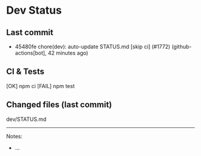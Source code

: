 # Dev Status

## Last commit
- 45480fe chore(dev): auto-update STATUS.md [skip ci] (#1772) (github-actions[bot], 42 minutes ago)
## CI & Tests
[OK] npm ci
[FAIL] npm test

## Changed files (last commit)
dev/STATUS.md

---
Notes:
- ...
